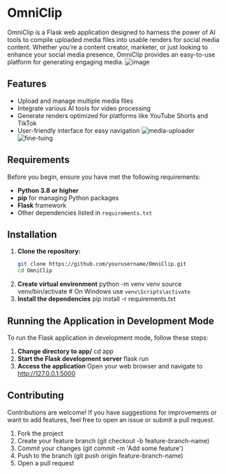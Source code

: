 # OmniClip

OmniClip is a Flask web application designed to harness the power of AI tools to compile uploaded media files into usable renders for social media content. Whether you’re a content creator, marketer, or just looking to enhance your social media presence, OmniClip provides an easy-to-use platform for generating engaging media.
![image](https://github.com/user-attachments/assets/61b253e2-3eee-4e5a-8e8b-da2afcefd224)

## Features

- Upload and manage multiple media files
- Integrate various AI tools for video processing
- Generate renders optimized for platforms like YouTube Shorts and TikTok
- User-friendly interface for easy navigation
![media-uploader](https://github.com/user-attachments/assets/739066e2-a4bc-4305-906e-122194ea4b7e)
![fine-tuing](https://github.com/user-attachments/assets/39008be6-fad1-44a7-93d2-c58c0fef7ada)

## Requirements

Before you begin, ensure you have met the following requirements:

- **Python 3.8 or higher**
- **pip** for managing Python packages
- **Flask** framework
- Other dependencies listed in `requirements.txt`

## Installation

1. **Clone the repository:**
   ```bash
   git clone https://github.com/yourusername/OmniClip.git
   cd OmniClip

2. **Create virtual environment**
  python -m venv venv
  source venv/bin/activate  # On Windows use `venv\Scripts\activate`
3. **Install the dependencies**
   pip install -r requirements.txt

## Running the Application in Development Mode
To run the Flask application in development mode, follow these steps:

1. **Change directory to app/**
   cd app
2. **Start the Flask development server**
   flask run
3. **Access the application**
   Open your web browser and navigate to http://127.0.0.1:5000



## Contributing
Contributions are welcome! If you have suggestions for improvements or want to add features, feel free to open an issue or submit a pull request.

1. Fork the project
2. Create your feature branch (git checkout -b feature-branch-name)
3. Commit your changes (git commit -m 'Add some feature')
4. Push to the branch (git push origin feature-branch-name)
5. Open a pull request
